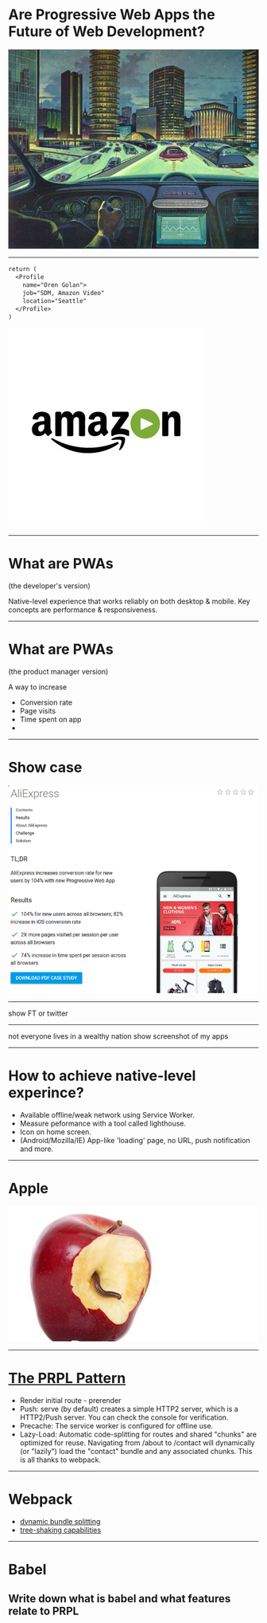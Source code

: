 Are Progressive Web Apps the Future of Web Development?
===
![](pics/future.jpg)

---


```
return (
  <Profile
    name="Oren Golan">
    job="SDM, Amazon Video"
    location="Seattle"
  </Profile>
)
```
![](pics/amazon-video.jpg)

---

# What are PWAs
(the developer's version)

Native-level experience that works reliably on both desktop & mobile. Key concepts are performance & responsiveness.

---

# What are PWAs
(the product manager version)

A way to increase
- Conversion rate
- Page visits
- Time spent on app
-

---
# Show case
![](pics/ali.png)

---

show FT or twitter

---

not everyone lives in a wealthy nation
show screenshot of my apps

---

# How to achieve native-level experince?

- Available offline/weak network using Service Worker.
- Measure peformance with a tool called lighthouse.
- Icon on home screen.
- (Android/Mozilla/IE) App-like 'loading' page, no URL, push notification and more.

---

# Apple
![](pics/apple.jpg)

---

# [The PRPL Pattern](https://developers.google.com/web/fundamentals/performance/prpl-pattern)

* Render initial route - prerender
* Push: serve (by default) creates a simple HTTP2 server, which is a HTTP2/Push server. You can check the console for verification.
* Precache: The service worker is configured for offline use.
* Lazy-Load: Automatic code-splitting for routes and shared "chunks" are optimized for reuse. Navigating from /about to /contact will dynamically (or "lazily") load the "contact" bundle and any associated chunks. This is all thanks to webpack.

---
# Webpack

 * [dynamic bundle splitting](https://webpack.js.org/guides/code-splitting-async/)
 * [tree-shaking capabilities](https://webpack.js.org/guides/tree-shaking/)

---
# Babel
Write down what is babel and what features relate to PRPL
---
